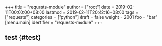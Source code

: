 +++
title = "requests-module"
author = ["root"]
date = 2019-02-11T00:00:00+08:00
lastmod = 2019-02-11T20:42:16+08:00
tags = ["requests"]
categories = ["python"]
draft = false
weight = 2001
foo = "bar"
[menu.main]
  identifier = "requests-module"
+++

## test {#test}
